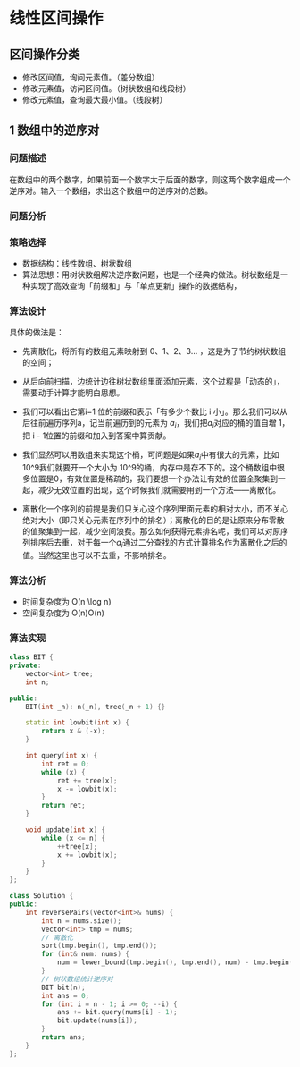 # 线性区间操作

## 区间操作分类

* 修改区间值，询问元素值。（差分数组）
* 修改元素值，访问区间值。（树状数组和线段树）
* 修改元素值，查询最大最小值。（线段树）

## 1 数组中的逆序对


### 问题描述

在数组中的两个数字，如果前面一个数字大于后面的数字，则这两个数字组成一个逆序对。输入一个数组，求出这个数组中的逆序对的总数。

### 问题分析



### 策略选择

* 数据结构：线性数组、树状数组
* 算法思想：用树状数组解决逆序数问题，也是一个经典的做法。树状数组是一种实现了高效查询「前缀和」与「单点更新」操作的数据结构，


### 算法设计

具体的做法是：
* 先离散化，将所有的数组元素映射到 0、1、2、3... ，这是为了节约树状数组的空间；
* 从后向前扫描，边统计边往树状数组里面添加元素，这个过程是「动态的」，需要动手计算才能明白思想。



* 我们可以看出它第i−1 位的前缀和表示「有多少个数比 i 小」。那么我们可以从后往前遍历序列a，记当前遍历到的元素为 $a_i$，我们把$a_i$对应的桶的值自增 1，把 i - 1位置的前缀和加入到答案中算贡献。

* 我们显然可以用数组来实现这个桶，可问题是如果$a_i$中有很大的元素，比如 10^9我们就要开一个大小为 10^9的桶，内存中是存不下的。这个桶数组中很多位置是0，有效位置是稀疏的，我们要想一个办法让有效的位置全聚集到一起，减少无效位置的出现，这个时候我们就需要用到一个方法——离散化。

* 离散化一个序列的前提是我们只关心这个序列里面元素的相对大小，而不关心绝对大小（即只关心元素在序列中的排名）；离散化的目的是让原来分布零散的值聚集到一起，减少空间浪费。那么如何获得元素排名呢，我们可以对原序列排序后去重，对于每一个$a_i$通过二分查找的方式计算排名作为离散化之后的值。当然这里也可以不去重，不影响排名。

### 算法分析

* 时间复杂度为 O(n \log n)
* 空间复杂度为 O(n)O(n)


### 算法实现
```C++
class BIT {
private:
    vector<int> tree;
    int n;

public:
    BIT(int _n): n(_n), tree(_n + 1) {}

    static int lowbit(int x) {
        return x & (-x);
    }

    int query(int x) {
        int ret = 0;
        while (x) {
            ret += tree[x];
            x -= lowbit(x);
        }
        return ret;
    }

    void update(int x) {
        while (x <= n) {
            ++tree[x];
            x += lowbit(x);
        }
    }
};

class Solution {
public:
    int reversePairs(vector<int>& nums) {
        int n = nums.size();
        vector<int> tmp = nums;
        // 离散化
        sort(tmp.begin(), tmp.end());
        for (int& num: nums) {
            num = lower_bound(tmp.begin(), tmp.end(), num) - tmp.begin() + 1;
        }
        // 树状数组统计逆序对
        BIT bit(n);
        int ans = 0;
        for (int i = n - 1; i >= 0; --i) {
            ans += bit.query(nums[i] - 1);
            bit.update(nums[i]);
        }
        return ans;
    }
};
```